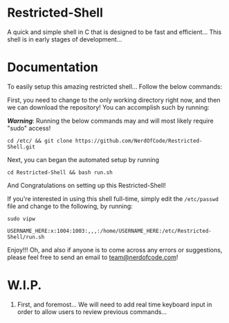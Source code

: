 # Restricted-Shell
A quick and simple shell in C that is designed to be fast and efficient... This shell is in early stages of development...

# Documentation
To easily setup this amazing restricted shell... Follow the below commands:

First, you need to change to the only working directory right now, and then we can download the repository! You can accomplish such by running: 

***Warning***: Running the below commands may and will most likely require "sudo" access!

```shell
cd /etc/ && git clone https://github.com/NerdOfCode/Restricted-Shell.git
```

Next, you can began the automated setup by running

```shell
cd Restricted-Shell && bash run.sh
```
And Congratulations on setting up this Restricted-Shell!

If you're interested in using this shell full-time, simply edit the `/etc/passwd` file and change to the following, by running:

```shell
sudo vipw 

USERNAME_HERE:x:1004:1003:,,,:/home/USERNAME_HERE:/etc/Restricted-Shell/run.sh
```

Enjoy!!! Oh, and also if anyone is to come across any errors or suggestions, please feel free to send an email to team@nerdofcode.com!

# W.I.P.

1. First, and foremost... We will need to add real time keyboard input in order to allow users to review previous commands...
